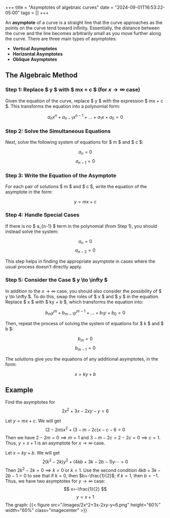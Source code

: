 +++
title = "Asymptotes of algebraic curves"
date = "2024-09-01T16:53:22-05:00"
tags = []
+++

An **asymptote** of a curve is a straight line that the curve approaches as the points on the curve tend toward infinity. Essentially, the distance between the curve and the line becomes arbitrarily small as you move further along the curve. There are three main types of asymptotes:

- **Vertical Asymptotes**
- **Horizontal Asymptotes**
- **Oblique Asymptotes**

## The Algebraic Method

### Step 1: Replace $ y $ with $ mx + c $ (for $x \to \infty$ case)

Given the equation of the curve, replace $ y $ with the expression $ mx + c $. This transforms the equation into a polynomial form:

$$
a_n x^n + a_{n-1} x^{n-1} + \ldots + a_1 x + a_0 = 0
$$

### Step 2: Solve the Simultaneous Equations

Next, solve the following system of equations for $ m $ and $ c $:

$$
a_n = 0
$$
$$
a_{n-1} = 0
$$

### Step 3: Write the Equation of the Asymptote

For each pair of solutions $ m $ and $ c $, write the equation of the asymptote in the form:

$$
y = mx + c
$$

### Step 4: Handle Special Cases

If there is no $ a_{n-1} $ term in the polynomial (from Step 1), you should instead solve the system:

$$
a_n = 0
$$
$$
a_{n-2} = 0
$$

This step helps in finding the appropriate asymptote in cases where the usual process doesn't directly apply.

### Step 5: Consider the Case $ y \to \infty $

In addition to the $x \to \infty$ case, you should also consider the possibility of $ y \to \infty $. To do this, swap the roles of $ x $ and $ y $ in the equation. Replace $ x $ with $ ky + b $, which transforms the equation into:

$$
b_m y^m + b_{m-1} y^{m-1} + \ldots + b_1 y + b_0 = 0
$$

Then, repeat the process of solving the system of equations for $ k $ and $ b $:

$$
b_m = 0
$$
$$
b_{m-1} = 0
$$

The solutions give you the equations of any additional asymptotes, in the form:

$$
x = ky + b
$$

## Example

Find the asymptotes for
$$
2x^2+3x-2xy-y=6
$$

Let $y=mx+c$. We will get
$$
(2-2m)x^2 + (3-m-2c)x - c -6=0
$$
Then we have $2-2m=0\implies m=1$ and $3-m-2c=2-2c=0\implies c=1$. Thus, $y=x+1$ is an asymptote for $x\to \infty$ case.

Let $x=ky+b$. We will get
$$
2(k^2-2k)y^2 + (4kb +3k -2b-1)y \cdots = 0
$$
Then $2k^2-2k=0\implies k=0$ or $k=1$. Use the second condition $4kb+3k-2b-1=0$ to see that if $k=0$, then $b=-\frac{1}{2}$; if $k=1$, then $b=-1$. Thus, we have two asymptotes for $y\to \infty$ case:
$$
x=-\frac{1}{2}
$$
$$
y=x+1
$$
The graph:
{{< figure src="/images/2x^2+3x-2xy-y=6.png" height="60%" width="60%" class="imagecenter" >}}
